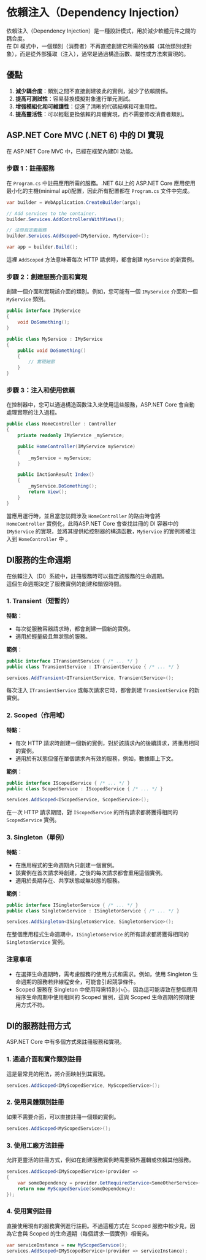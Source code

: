 # 依賴注入（Dependency Injection）

依賴注入（Dependency Injection）是一種設計模式，用於減少軟體元件之間的耦合度。  
在 DI 模式中，一個類別（消費者）不再直接創建它所需的依賴（其他類別或對象），而是從外部獲取（注入），通常是通過構造函數、屬性或方法來實現的。

## 優點

1. **減少耦合度**：類別之間不直接創建彼此的實例，減少了依賴關係。
2. **提高可測試性**：容易替換模擬對象進行單元測試。
3. **增強模組化和可維護性**：促進了清晰的代碼結構和可重用性。
4. **提高靈活性**：可以輕鬆更換依賴的具體實現，而不需要修改消費者類別。

## ASP.NET Core MVC (.NET 6) 中的 DI 實現

在 ASP.NET Core MVC 中，已經在框架內建DI 功能。

### 步驟 1：註冊服務

在 `Program.cs` 中註冊應用所需的服務。.NET 6以上的 ASP.NET Core 應用使用最小化的主機(minimal api)配置，因此所有配置都在 `Program.cs` 文件中完成。

```csharp
var builder = WebApplication.CreateBuilder(args);

// Add services to the container.
builder.Services.AddControllersWithViews();

// 注冊自定義服務
builder.Services.AddScoped<IMyService, MyService>();

var app = builder.Build();
```

這裡 `AddScoped` 方法意味著每次 HTTP 請求時，都會創建 `MyService` 的新實例。

### 步驟 2：創建服務介面和實現

創建一個介面和實現該介面的類別。例如，您可能有一個 `IMyService` 介面和一個 `MyService` 類別。

```csharp
public interface IMyService
{
    void DoSomething();
}

public class MyService : IMyService
{
    public void DoSomething()
    {
        // 實現細節
    }
}
```

### 步驟 3：注入和使用依賴

在控制器中，您可以通過構造函數注入來使用這些服務，ASP.NET Core 會自動處理實際的注入過程。

```csharp
public class HomeController : Controller
{
    private readonly IMyService _myService;

    public HomeController(IMyService myService)
    {
        _myService = myService;
    }

    public IActionResult Index()
    {
        _myService.DoSomething();
        return View();
    }
}
```

當應用運行時，並且當您訪問涉及 `HomeController` 的路由時會將 `HomeController` 實例化，此時ASP.NET Core 會查找註冊的 DI 容器中的 `IMyService` 的實現，並將其提供給控制器的構造函數，`MyService` 的實例將被注入到 `HomeController` 中
。

## DI服務的生命週期

在依賴注入（DI）系統中，註冊服務時可以指定該服務的生命週期。  
這個生命週期決定了服務實例的創建和銷毀時間。

### 1. Transient（短暫的）

**特點**：

- 每次從服務容器請求時，都會創建一個新的實例。
- 適用於輕量級且無狀態的服務。

**範例**：

```csharp
public interface ITransientService { /* ... */ }
public class TransientService : ITransientService { /* ... */ }

services.AddTransient<ITransientService, TransientService>();
```

每次注入 `ITransientService` 或每次請求它時，都會創建 `TransientService` 的新實例。

### 2. Scoped（作用域）

**特點**：

- 每次 HTTP 請求時創建一個新的實例，對於該請求內的後續請求，將重用相同的實例。
- 適用於有狀態但僅在單個請求內有效的服務，例如，數據庫上下文。

**範例**：

```csharp
public interface IScopedService { /* ... */ }
public class ScopedService : IScopedService { /* ... */ }

services.AddScoped<IScopedService, ScopedService>();
```

在一次 HTTP 請求期間，對 `IScopedService` 的所有請求都將獲得相同的 `ScopedService` 實例。

### 3. Singleton（單例）

**特點**：

- 在應用程式的生命週期內只創建一個實例。
- 該實例在首次請求時創建，之後的每次請求都會重用這個實例。
- 適用於長期存在、共享狀態或無狀態的服務。

**範例**：

```csharp
public interface ISingletonService { /* ... */ }
public class SingletonService : ISingletonService { /* ... */ }

services.AddSingleton<ISingletonService, SingletonService>();
```

在整個應用程式生命週期中，`ISingletonService` 的所有請求都將獲得相同的 `SingletonService` 實例。

### 注意事項

- 在選擇生命週期時，需考慮服務的使用方式和需求。例如，使用 Singleton 生命週期的服務若非線程安全，可能會引起競爭條件。
- Scoped 服務在 Singleton 中使用時需特別小心，因為這可能導致在整個應用程序生命周期中使用相同的 Scoped 實例，這與 Scoped 生命週期的預期使用方式不符。

## DI的服務註冊方式

ASP.NET Core 中有多個方式來註冊服務和實現。

### 1. 通過介面和實作類別註冊

這是最常見的用法，將介面映射到其實現。

```csharp
services.AddScoped<IMyScopedService, MyScopedService>();
```

### 2. 使用具體類別註冊

如果不需要介面，可以直接註冊一個類的實例。

```csharp
services.AddScoped<MyScopedService>();
```

### 3. 使用工廠方法註冊

允許更靈活的註冊方式，例如在創建服務實例時需要額外邏輯或依賴其他服務。

```csharp
services.AddScoped<IMyScopedService>(provider =>
{
    var someDependency = provider.GetRequiredService<SomeOtherService>();
    return new MyScopedService(someDependency);
});
```

### 4. 使用實例註冊

直接使用現有的服務實例進行註冊。不過這種方式在 Scoped 服務中較少見，因為它會與 Scoped 的生命週期（每個請求一個實例）相衝突。

```csharp
var serviceInstance = new MyScopedService();
services.AddScoped<IMyScopedService>(provider => serviceInstance);
```
